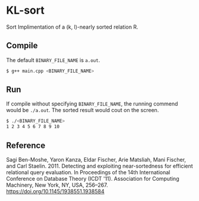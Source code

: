 # KL-sort

Sort Implimentation of a (k, l)-nearly sorted relation R.

## Compile

The default `BINARY_FILE_NAME` is `a.out`.

```sh
$ g++ main.cpp <BINARY_FILE_NAME>
```

## Run

If compile without specifying `BINARY_FILE_NAME`, the running commend would be `./a.out`. The sorted result would cout on the screen.

```sh
$ ./<BINARY_FILE_NAME>
1 2 3 4 5 6 7 8 9 10 
```

## Reference

Sagi Ben-Moshe, Yaron Kanza, Eldar Fischer, Arie Matsliah, Mani Fischer, and Carl Staelin. 2011. Detecting and exploiting near-sortedness for efficient relational query evaluation. In Proceedings of the 14th International Conference on Database Theory (ICDT '11). Association for Computing Machinery, New York, NY, USA, 256–267. https://doi.org/10.1145/1938551.1938584
